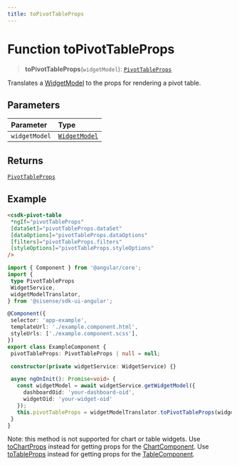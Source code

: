```yaml
---
title: toPivotTableProps
---
```


# Function toPivotTableProps

> **toPivotTableProps**(`widgetModel`): [`PivotTableProps`](../../../interfaces/interface.PivotTableProps.md)

Translates a [WidgetModel](../../interface.WidgetModel.md) to the props for rendering a pivot table.

## Parameters

| Parameter | Type |
| :------ | :------ |
| `widgetModel` | [`WidgetModel`](../../interface.WidgetModel.md) |

## Returns

[`PivotTableProps`](../../../interfaces/interface.PivotTableProps.md)

## Example

```html
<csdk-pivot-table
 *ngIf="pivotTableProps"
 [dataSet]="pivotTableProps.dataSet"
 [dataOptions]="pivotTableProps.dataOptions"
 [filters]="pivotTableProps.filters"
 [styleOptions]="pivotTableProps.styleOptions"
/>
```

```ts
import { Component } from '@angular/core';
import {
 type PivotTableProps
 WidgetService,
 widgetModelTranslator,
} from '@sisense/sdk-ui-angular';

@Component({
 selector: 'app-example',
 templateUrl: './example.component.html',
 styleUrls: ['./example.component.scss'],
})
export class ExampleComponent {
 pivotTableProps: PivotTableProps | null = null;

 constructor(private widgetService: WidgetService) {}

 async ngOnInit(): Promise<void> {
   const widgetModel = await widgetService.getWidgetModel({
     dashboardOid: 'your-dashboard-oid',
     widgetOid: 'your-widget-oid'
   });
   this.pivotTableProps = widgetModelTranslator.toPivotTableProps(widgetModel);
 }
}
```

Note: this method is not supported for chart or table widgets.
Use [toChartProps](function.toChartProps.md) instead for getting props for the [ChartComponent](../../../charts/class.ChartComponent.md).
Use [toTableProps](function.toTableProps.md) instead for getting props for the [TableComponent](../../../data-grids/class.TableComponent.md).
